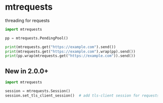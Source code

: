 # mtrequests
threading for requests

```python
import mtrequests

pp = mtrequests.PendingPool()

print(mtrequests.get("https://example.com").send())
print(mtrequests.get("https://example.com").wrap(pp).send())
print(pp.wrap(mtrequests.get("https://example.com")).send())
```

## New in 2.0.0+

```python
import mtrequests

session = mtrequests.Session()
session.set_tls_client_session()  # add tls-client session for requests
```